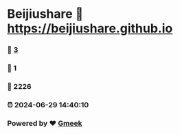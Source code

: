 # Beijiushare :link: https://beijiushare.github.io 
### :page_facing_up: [3](https://beijiushare.github.io/tag.html) 
### :speech_balloon: 1 
### :hibiscus: 2226 
### :alarm_clock: 2024-06-29 14:40:10 
### Powered by :heart: [Gmeek](https://github.com/Meekdai/Gmeek)
